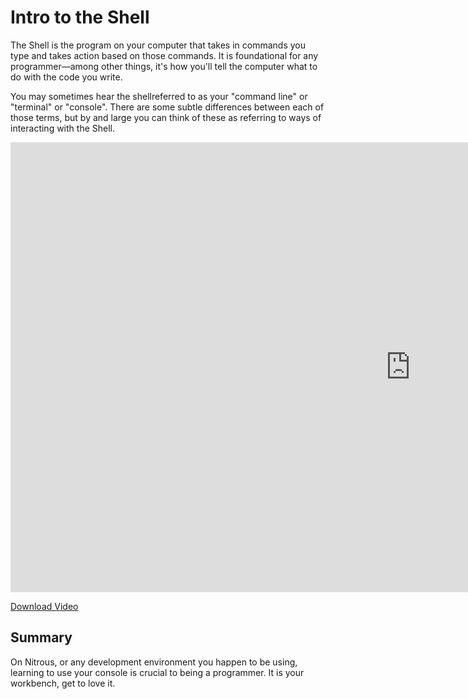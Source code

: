 # Intro to the Shell

The Shell is the program on your computer that takes in commands you type and takes action based on those commands. It is foundational for any programmer—among other things, it's how you'll tell the computer what to do with the code you write. 

You may sometimes hear the shellreferred to as your "command line" or "terminal" or "console". There are some subtle differences between each of those terms, but by and large you can think of these as referring to ways of interacting with the Shell. 

<iframe width="1280" height="720" src="https://www.youtube.com/embed/uxANgIcjmQg?rel=0&amp;showinfo=0&html5=1" frameborder="0" allowfullscreen></iframe>

[Download Video](http://flatiron-videos.s3.amazonaws.com/ironboard/welcome%20to%20the%20shell.mp4)

## Summary

On Nitrous, or any development environment you happen to be using, learning to use your console is crucial to being a programmer. It is your workbench, get to love it.

